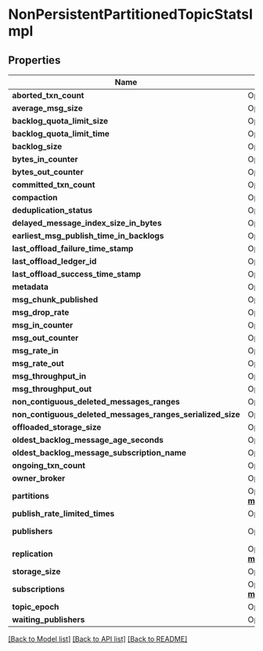 # NonPersistentPartitionedTopicStatsImpl

## Properties

Name | Type | Description | Notes
------------ | ------------- | ------------- | -------------
**aborted_txn_count** | Option<**i64**> |  | [optional]
**average_msg_size** | Option<**f64**> |  | [optional]
**backlog_quota_limit_size** | Option<**i64**> |  | [optional]
**backlog_quota_limit_time** | Option<**i64**> |  | [optional]
**backlog_size** | Option<**i64**> |  | [optional]
**bytes_in_counter** | Option<**i64**> |  | [optional]
**bytes_out_counter** | Option<**i64**> |  | [optional]
**committed_txn_count** | Option<**i64**> |  | [optional]
**compaction** | Option<[**models::CompactionStatsImpl**](CompactionStatsImpl.md)> |  | [optional]
**deduplication_status** | Option<**String**> |  | [optional]
**delayed_message_index_size_in_bytes** | Option<**i64**> |  | [optional]
**earliest_msg_publish_time_in_backlogs** | Option<**i64**> |  | [optional]
**last_offload_failure_time_stamp** | Option<**i64**> |  | [optional]
**last_offload_ledger_id** | Option<**i64**> |  | [optional]
**last_offload_success_time_stamp** | Option<**i64**> |  | [optional]
**metadata** | Option<[**models::PartitionedTopicMetadata**](PartitionedTopicMetadata.md)> |  | [optional]
**msg_chunk_published** | Option<**bool**> |  | [optional]
**msg_drop_rate** | Option<**f64**> |  | [optional]
**msg_in_counter** | Option<**i64**> |  | [optional]
**msg_out_counter** | Option<**i64**> |  | [optional]
**msg_rate_in** | Option<**f64**> |  | [optional]
**msg_rate_out** | Option<**f64**> |  | [optional]
**msg_throughput_in** | Option<**f64**> |  | [optional]
**msg_throughput_out** | Option<**f64**> |  | [optional]
**non_contiguous_deleted_messages_ranges** | Option<**i32**> |  | [optional]
**non_contiguous_deleted_messages_ranges_serialized_size** | Option<**i32**> |  | [optional]
**offloaded_storage_size** | Option<**i64**> |  | [optional]
**oldest_backlog_message_age_seconds** | Option<**i64**> |  | [optional]
**oldest_backlog_message_subscription_name** | Option<**String**> |  | [optional]
**ongoing_txn_count** | Option<**i64**> |  | [optional]
**owner_broker** | Option<**String**> |  | [optional]
**partitions** | Option<[**std::collections::HashMap<String, models::NonPersistentTopicStatsImpl>**](NonPersistentTopicStatsImpl.md)> |  | [optional]
**publish_rate_limited_times** | Option<**i64**> |  | [optional]
**publishers** | Option<[**Vec<models::NonPersistentPublisherStats>**](NonPersistentPublisherStats.md)> |  | [optional][readonly]
**replication** | Option<[**std::collections::HashMap<String, models::NonPersistentReplicatorStats>**](NonPersistentReplicatorStats.md)> |  | [optional][readonly]
**storage_size** | Option<**i64**> |  | [optional]
**subscriptions** | Option<[**std::collections::HashMap<String, models::NonPersistentSubscriptionStats>**](NonPersistentSubscriptionStats.md)> |  | [optional][readonly]
**topic_epoch** | Option<**i64**> |  | [optional]
**waiting_publishers** | Option<**i32**> |  | [optional]

[[Back to Model list]](../README.md#documentation-for-models) [[Back to API list]](../README.md#documentation-for-api-endpoints) [[Back to README]](../README.md)


